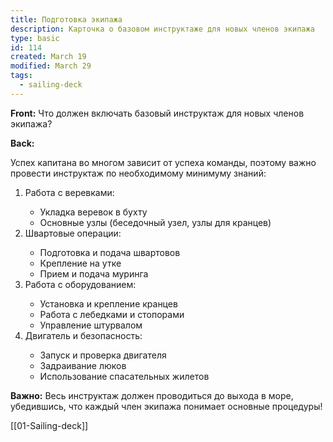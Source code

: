 ```yaml
---
title: Подготовка экипажа
description: Карточка о базовом инструктаже для новых членов экипажа
type: basic
id: 114
created: March 19
modified: March 29
tags:
  - sailing-deck
---
```

**Front:**
Что должен включать базовый инструктаж для новых членов экипажа?

**Back:**
<p>Успех капитана во многом зависит от успеха команды, поэтому важно провести инструктаж по необходимому минимуму знаний:</p>

<ol>
  <li>Работа с веревками:</li>
    <ul>
      <li>Укладка веревок в бухту</li>
      <li>Основные узлы (беседочный узел, узлы для кранцев)</li>
    </ul>

  <li>Швартовые операции:</li>
    <ul>
      <li>Подготовка и подача швартовов</li>
      <li>Крепление на утке</li>
      <li>Прием и подача муринга</li>
    </ul>

  <li>Работа с оборудованием:</li>
    <ul>
      <li>Установка и крепление кранцев</li>
      <li>Работа с лебедками и стопорами</li>
      <li>Управление штурвалом</li>
    </ul>

  <li>Двигатель и безопасность:</li>
    <ul>
      <li>Запуск и проверка двигателя</li>
      <li>Задраивание люков</li>
      <li>Использование спасательных жилетов</li>
    </ul>
</ol>

<p><strong>Важно:</strong> Весь инструктаж должен проводиться до выхода в море, убедившись, что каждый член экипажа понимает основные процедуры!</p>
[[01-Sailing-deck]]